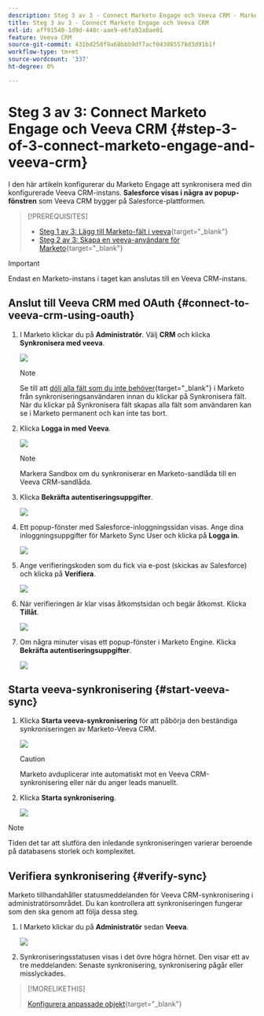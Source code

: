 ```yaml
---
description: Steg 3 av 3 - Connect Marketo Engage och Veeva CRM - Marketo Docs - produktdokumentation
title: Steg 3 av 3 - Connect Marketo Engage och Veeva CRM
exl-id: aff91540-1d9d-448c-aae9-e6fa92a8ae01
feature: Veeva CRM
source-git-commit: 431bd258f9a68bbb9df7acf043085578d3d91b1f
workflow-type: tm+mt
source-wordcount: '337'
ht-degree: 0%

---
```


# Steg 3 av 3: Connect Marketo Engage och Veeva CRM {#step-3-of-3-connect-marketo-engage-and-veeva-crm}

I den här artikeln konfigurerar du Marketo Engage att synkronisera med din konfigurerade Veeva CRM-instans. **Salesforce visas i några av popup-fönstren** som Veeva CRM bygger på Salesforce-plattformen.

>[!PREREQUISITES]
>
>* [Steg 1 av 3: Lägg till Marketo-fält i veeva](/help/marketo/product-docs/crm-sync/veeva-crm-sync/setup/step-1-of-3-add-marketo-fields-to-veeva-crm.md){target="_blank"}
>* [Steg 2 av 3: Skapa en veeva-användare för Marketo](/help/marketo/product-docs/crm-sync/veeva-crm-sync/setup/step-2-of-3-create-a-veeva-crm-user-for-marketo-engage.md){target="_blank"}

>[!IMPORTANT]
>
>Endast en Marketo-instans i taget kan anslutas till en Veeva CRM-instans.

## Anslut till Veeva CRM med OAuth {#connect-to-veeva-crm-using-oauth}

1. I Marketo klickar du på **Administratör**. Välj **CRM** och klicka **Synkronisera med veeva**.

   ![](assets/step-3-of-3-connect-marketo-engage-1.png)

   >[!NOTE]
   >
   >Se till att [dölj alla fält som du inte behöver](/help/marketo/product-docs/crm-sync/salesforce-sync/sfdc-sync-details/hide-a-salesforce-field-from-the-marketo-sync.md){target="_blank"} i Marketo från synkroniseringsanvändaren innan du klickar på Synkronisera fält. När du klickar på Synkronisera fält skapas alla fält som användaren kan se i Marketo permanent och kan inte tas bort.

1. Klicka **Logga in med Veeva**.

   ![](assets/step-3-of-3-connect-marketo-engage-2.png)

   >[!NOTE]
   >
   >Markera Sandbox om du synkroniserar en Marketo-sandlåda till en Veeva CRM-sandlåda.

1. Klicka **Bekräfta autentiseringsuppgifter**.

   ![](assets/step-3-of-3-connect-marketo-engage-3.png)

1. Ett popup-fönster med Salesforce-inloggningssidan visas. Ange dina inloggningsuppgifter för Marketo Sync User och klicka på **Logga in**.

   ![](assets/step-3-of-3-connect-marketo-engage-4.png)

1. Ange verifieringskoden som du fick via e-post (skickas av Salesforce) och klicka på **Verifiera**.

   ![](assets/step-3-of-3-connect-marketo-engage-5.png)

1. När verifieringen är klar visas åtkomstsidan och begär åtkomst. Klicka **Tillåt**.

   ![](assets/step-3-of-3-connect-marketo-engage-6.png)

1. Om några minuter visas ett popup-fönster i Marketo Engine. Klicka **Bekräfta autentiseringsuppgifter**.

   ![](assets/step-3-of-3-connect-marketo-engage-7.png)

## Starta veeva-synkronisering {#start-veeva-sync}

1. Klicka **Starta veeva-synkronisering** för att påbörja den beständiga synkroniseringen av Marketo-Veeva CRM.

   ![](assets/step-3-of-3-connect-marketo-engage-8.png)

   >[!CAUTION]
   >
   >Marketo avduplicerar inte automatiskt mot en Veeva CRM-synkronisering eller när du anger leads manuellt.

1. Klicka **Starta synkronisering**.

   ![](assets/step-3-of-3-connect-marketo-engage-9.png)

>[!NOTE]
>
>Tiden det tar att slutföra den inledande synkroniseringen varierar beroende på databasens storlek och komplexitet.

## Verifiera synkronisering {#verify-sync}

Marketo tillhandahåller statusmeddelanden för Veeva CRM-synkronisering i administratörsområdet. Du kan kontrollera att synkroniseringen fungerar som den ska genom att följa dessa steg.

1. I Marketo klickar du på **Administratör** sedan **Veeva**.

   ![](assets/step-3-of-3-connect-marketo-engage-10.png)

1. Synkroniseringsstatusen visas i det övre högra hörnet. Den visar ett av tre meddelanden: Senaste synkronisering, synkronisering pågår eller misslyckades.

>[!MORELIKETHIS]
>
>[Konfigurera anpassade objekt](/help/marketo/product-docs/crm-sync/veeva-crm-sync/sync-details/custom-object-sync.md){target="_blank"}
